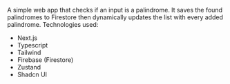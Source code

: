 A simple web app that checks if an input is a palindrome. It saves the found palindromes to Firestore then dynamically updates the list with every added palindrome.
Technologies used:
  - Next.js
  - Typescript
  - Tailwind
  - Firebase (Firestore)
  - Zustand
  - Shadcn UI

